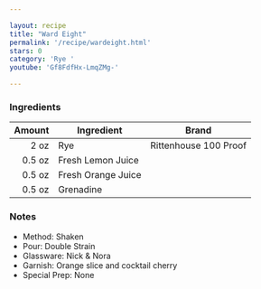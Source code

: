 ```yaml
---

layout: recipe
title: "Ward Eight"
permalink: '/recipe/wardeight.html'
stars: 0
category: 'Rye '
youtube: 'Gf8FdfHx-LmqZMg-'

---
```


### Ingredients

| Amount  | Ingredient               | Brand             |
| -----: | ------------------ | --------------------- |
|   2 oz | Rye                | Rittenhouse 100 Proof |
| 0.5 oz | Fresh Lemon Juice  |
| 0.5 oz | Fresh Orange Juice |
| 0.5 oz | Grenadine          |

### Notes

- Method: Shaken
- Pour: Double Strain
- Glassware: Nick & Nora
- Garnish: Orange slice and cocktail cherry
- Special Prep: None

